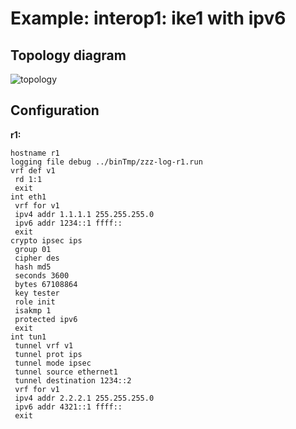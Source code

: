 # Example: interop1: ike1 with ipv6

## **Topology diagram**

![topology](/img/intop1-ike102.tst.png)

## **Configuration**

**r1:**
```
hostname r1
logging file debug ../binTmp/zzz-log-r1.run
vrf def v1
 rd 1:1
 exit
int eth1
 vrf for v1
 ipv4 addr 1.1.1.1 255.255.255.0
 ipv6 addr 1234::1 ffff::
 exit
crypto ipsec ips
 group 01
 cipher des
 hash md5
 seconds 3600
 bytes 67108864
 key tester
 role init
 isakmp 1
 protected ipv6
 exit
int tun1
 tunnel vrf v1
 tunnel prot ips
 tunnel mode ipsec
 tunnel source ethernet1
 tunnel destination 1234::2
 vrf for v1
 ipv4 addr 2.2.2.1 255.255.255.0
 ipv6 addr 4321::1 ffff::
 exit
```
